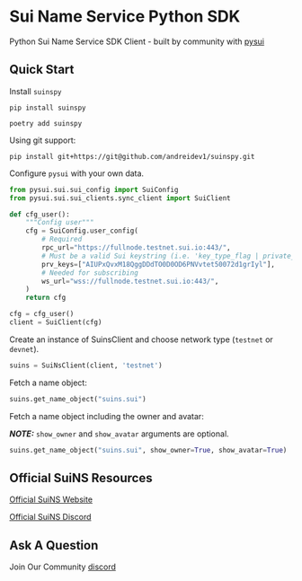# Sui Name Service Python SDK

Python Sui Name Service SDK Client - built by community with [pysui](https://github.com/FrankC01/pysui/)

## Quick Start

Install `suinspy`

`pip install suinspy`

`poetry add suinspy`

Using git support:

`pip install git+https://git@github.com/andreidev1/suinspy.git`

Configure `pysui` with your own data.

```py
from pysui.sui.sui_config import SuiConfig
from pysui.sui.sui_clients.sync_client import SuiClient

def cfg_user():
    """Config user"""
    cfg = SuiConfig.user_config(
        # Required
        rpc_url="https://fullnode.testnet.sui.io:443/",
        # Must be a valid Sui keystring (i.e. 'key_type_flag | private_key_seed' )
        prv_keys=["AIUPxQvxM18QggDDdTO0D0OD6PNVvtet50072d1grIyl"],
        # Needed for subscribing
        ws_url="wss://fullnode.testnet.sui.io:443/",
    )
    return cfg

cfg = cfg_user()
client = SuiClient(cfg)

```

Create an instance of SuinsClient and choose network type (`testnet` or `devnet`).

```py
suins = SuiNsClient(client, 'testnet')
```

Fetch a name object:
```py
suins.get_name_object("suins.sui")
```

Fetch a name object including the owner and avatar:

**_NOTE:_** `show_owner` and `show_avatar` arguments are optional.
```py
suins.get_name_object("suins.sui", show_owner=True, show_avatar=True)
```

## Official SuiNS Resources

[Official SuiNS Website](https://suins.io/)

[Official SuiNS Discord](https://discord.gg/suinsdapp)

## Ask A Question

Join Our Community [discord](https://discord.gg/CUTen9zu5h)
